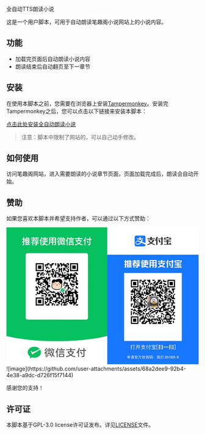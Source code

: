全自动TTS朗读小说

这是一个用户脚本，可用于自动朗读笔趣阁小说网站上的小说内容。

## 功能

- 加载完页面后自动朗读小说内容
- 朗读结束后自动翻页至下一章节

## 安装

在使用本脚本之前，您需要在浏览器上安装[Tampermonkey](https://www.tampermonkey.net/)。安装完Tampermonkey之后，您可以点击以下链接来安装本脚本：

[点击此处安装全自动朗读小说](https://greasyfork.org/zh-CN/scripts/465610-%E5%85%A8%E8%87%AA%E5%8A%A8tts%E6%9C%97%E8%AF%BB%E5%B0%8F%E8%AF%B4)

> 注意：脚本中限制了网站的，可以自己动手修改。

## 如何使用

访问笔趣阁网站，进入需要朗读的小说章节页面，页面加载完成后，朗读会自动开始。

## 赞助

如果您喜欢本脚本并希望支持作者，可以通过以下方式赞助：

<img src="https://github.com/lingPoint/AutoNovelReader/blob/main/img.png" alt="Sponsor" width="600"/>
![image](https://github.com/user-attachments/assets/68a2dee9-92b4-4e38-a9dc-d726f15f7144)


感谢您的支持！

## 许可证

本脚本基于GPL-3.0 license许可证发布。详见[LICENSE](./LICENSE)文件。

